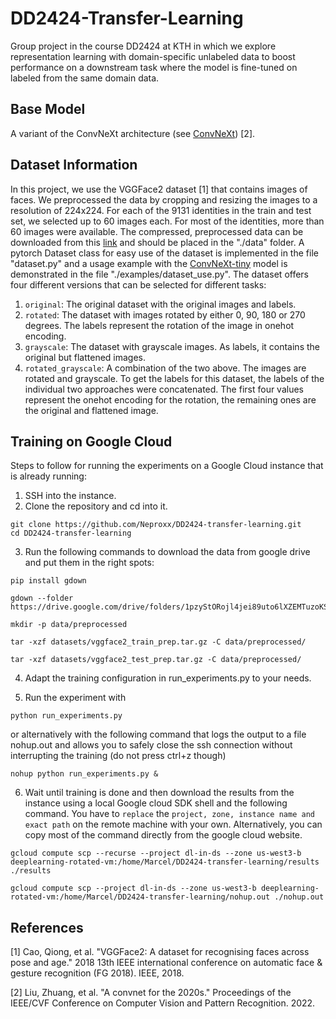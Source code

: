 # DD2424-Transfer-Learning

Group project in the course DD2424 at KTH in which we explore representation learning with domain-specific unlabeled data to boost performance on a downstream task where the model is fine-tuned on labeled from the same domain data.

## Base Model

A variant of the ConvNeXt architecture (see [ConvNeXt](https://github.com/facebookresearch/ConvNeXt#results-and-pre-trained-models)) [2].

## Dataset Information

In this project, we use the VGGFace2 dataset [1] that contains images of faces. We preprocessed the data by cropping and resizing the images to a resolution of 224x224. For each of the 9131 identities in the train and test set, we selected up to 60 images each. For most of the identities, more than 60 images were available. The compressed, preprocessed data can be downloaded from this [link](https://drive.google.com/drive/folders/1pzyStORojl4jei89uto6lXZEMTuzoKSQ?usp=sharing) and should be placed in the "./data" folder. A pytorch Dataset class for easy use of the dataset is implemented in the file "dataset.py" and a usage example with the [ConvNeXt-tiny](https://huggingface.co/facebook/convnext-tiny-224) model is demonstrated in the file "./examples/dataset_use.py". The dataset offers four different versions that can be selected for different tasks:

1. `original`: The original dataset with the original images and labels.
2. `rotated`: The dataset with images rotated by either 0, 90, 180 or 270 degrees. The labels represent the rotation of the image in onehot encoding.
3. `grayscale`: The dataset with grayscale images. As labels, it contains the original but flattened images.
4. `rotated_grayscale`: A combination of the two above. The images are rotated and grayscale. To get the labels for this dataset, the labels of the individual two approaches were concatenated. The first four values represent the onehot encoding for the rotation, the remaining ones are the original and flattened image.

## Training on Google Cloud

Steps to follow for running the experiments on a Google Cloud instance that is already running:

1. SSH into the instance.
2. Clone the repository and cd into it.

```console
git clone https://github.com/Neproxx/DD2424-transfer-learning.git
cd DD2424-transfer-learning
```

3. Run the following commands to download the data from google drive and put them in the right spots:

```console
pip install gdown

gdown --folder https://drive.google.com/drive/folders/1pzyStORojl4jei89uto6lXZEMTuzoKSQ

mkdir -p data/preprocessed

tar -xzf datasets/vggface2_train_prep.tar.gz -C data/preprocessed/

tar -xzf datasets/vggface2_test_prep.tar.gz -C data/preprocessed/
```

4. Adapt the training configuration in run_experiments.py to your needs.

5. Run the experiment with

```console
python run_experiments.py
```

or alternatively with the following command that logs the output to a file nohup.out and allows you to safely close the ssh connection without interrupting the training (do not press ctrl+z though)

```console
nohup python run_experiments.py &
```

6. Wait until training is done and then download the results from the instance using a local Google cloud SDK shell and the following command. You have to `replace` the `project, zone, instance name and exact path` on the remote machine with your own. Alternatively, you can copy most of the command directly from the google cloud website.

```console
gcloud compute scp --recurse --project dl-in-ds --zone us-west3-b deeplearning-rotated-vm:/home/Marcel/DD2424-transfer-learning/results ./results

gcloud compute scp --project dl-in-ds --zone us-west3-b deeplearning-rotated-vm:/home/Marcel/DD2424-transfer-learning/nohup.out ./nohup.out
```

## References

[1] Cao, Qiong, et al. "VGGFace2: A dataset for recognising faces across pose and age." 2018 13th IEEE international conference on automatic face & gesture recognition (FG 2018). IEEE, 2018.

[2] Liu, Zhuang, et al. "A convnet for the 2020s." Proceedings of the IEEE/CVF Conference on Computer Vision and Pattern Recognition. 2022.
